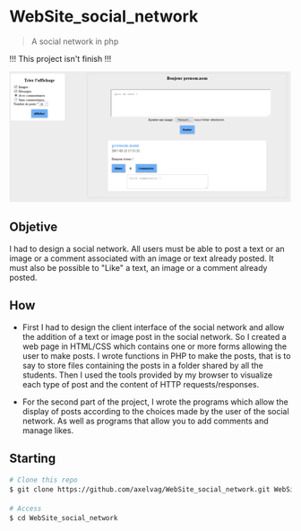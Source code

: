 # WebSite_social_network

> A social network in php

!!! This project isn't finish !!!

![image](image.png)

## Objetive

I had to design a social network. All users must be able to post a text or an image or a comment associated with an image or text already posted. It must also be possible to "Like" a text, an image or a comment already posted.

## How

- First I had to design the client interface of the social network and allow the addition of a text or image post in the social network. So I created a web page in HTML/CSS which contains one or more forms allowing the user to make posts. I wrote functions in PHP to make the posts, that is to say to store files containing the posts in a folder shared by all the students. Then I used the tools provided by my browser to visualize each type of post and the content of HTTP requests/responses.

- For the second part of the project, I wrote the programs which allow the display of posts according to the choices made by the user of the social network. As well as programs that allow you to add comments and manage likes.

## Starting

```bash
# Clone this repo
$ git clone https://github.com/axelvag/WebSite_social_network.git WebSite_social_network

# Access
$ cd WebSite_social_network
```
